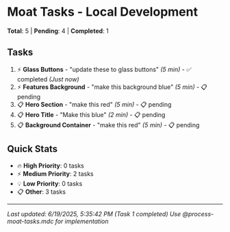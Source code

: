 # Moat Tasks - Local Development

**Total**: 5 | **Pending**: 4 | **Completed**: 1

## Tasks

1. ⚡ **Glass Buttons** - "update these to glass buttons" *(5 min)* - ✅ completed *(Just now)*
2. ⚡ **Features Background** - "make this background blue" *(5 min)* - 📋 pending  
3. 📋 **Hero Section** - "make this red" *(5 min)* - 📋 pending
4. 📋 **Hero Title** - "Make this blue" *(2 min)* - 📋 pending
5. 📋 **Background Container** - "make this red" *(5 min)* - 📋 pending

## Quick Stats
- 🔥 **High Priority**: 0 tasks
- ⚡ **Medium Priority**: 2 tasks  
- 💡 **Low Priority**: 0 tasks
- 📋 **Other**: 3 tasks

---
*Last updated: 6/19/2025, 5:35:42 PM* *(Task 1 completed)*
*Use @process-moat-tasks.mdc for implementation* 